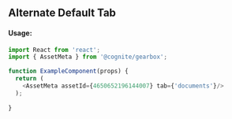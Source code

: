 ## Alternate Default Tab 

<!-- STORY -->

#### Usage:

```typescript jsx
import React from 'react';
import { AssetMeta } from '@cognite/gearbox';

function ExampleComponent(props) {
  return (
    <AssetMeta assetId={4650652196144007} tab={'documents'}/>
  );
  
}
```
